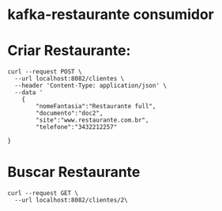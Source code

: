 # kafka-restaurante consumidor
# Criar Restaurante:
```
curl --request POST \
  --url localhost:8082/clientes \
  --header 'Content-Type: application/json' \
  --data '
	{
	    "nomeFantasia":"Restaurante full",
	    "documento":"doc2",
	    "site":"www.restaurante.com.br",
	    "telefone":"3432212257"

}

```

# Buscar Restaurante

```
curl --request GET \
  --url localhost:8082/clientes/2\

```
